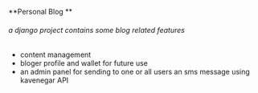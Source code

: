 **Personal Blog **
###### a django project contains some blog related features

- content management
- bloger profile and wallet for future use
- an admin panel for sending to one or all users an sms message using kavenegar API

